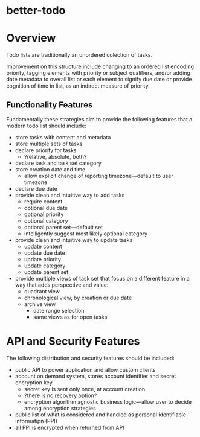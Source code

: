 # better-todo

# Overview
Todo lists are traditionally an unordered colection of tasks. 

Improvement on this structure include changing to an ordered list encoding priority, tagging elements with priority or subject qualifiers, and/or adding date metadata to overall list or each element to signify due date or provide cognition of time in list, as an indirect measure of priority.

## Functionality Features
Fundamentally these strategies aim to provide the following features that a modern todo list should include:
 * store tasks with content and metadata
 * store multiple sets of tasks
 * declare priority for tasks
   * ?relative, absolute, both?
 * declare task and task set category
 * store creation date and time
   * allow explicit change of reporting timezone—default to user timezone
 * declare due date
 * provide clean and intuitive way to add tasks
   * require content
   * optional due date
   * optional priority
   * optional category
   * optional parent set—default set
   * intelligently suggest most likely optional category
 * provide clean and intuitive way to update tasks
   * update content
   * update due date
   * update priority
   * update category
   * update parent set
 * provide multiple views of task set that focus on a different feature in a way that adds perspective and value:
   * quadrant view
   * chronological view, by creation or due date
   * archive view
     * date range selection
     * same views as for open tasks

# API and Security Features
The following distribution and security features should be included:
 * public API to power application and allow custom clients
 * account on demand system, stores account identifier and secret encryption key
   * secret key is sent only once, at account creation
   * ?there is no recovery option?
   * encryption algorithm agnostic business logic—allow user to decide among encryption strategies
 * public list of what is considered and handled as personal identifiable informatipn (PPI)
 * all PPI is encrypted when returned from API